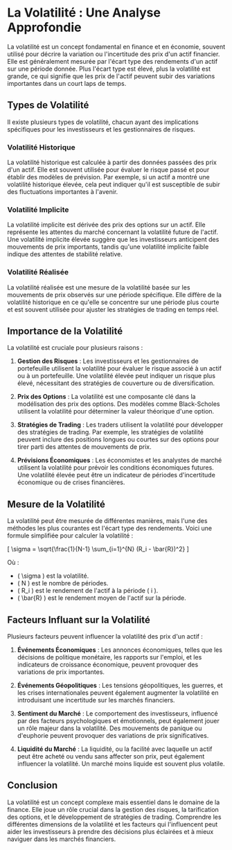 # La Volatilité : Une Analyse Approfondie

La volatilité est un concept fondamental en finance et en économie, souvent utilisé pour décrire la variation ou l'incertitude des prix d'un actif financier. Elle est généralement mesurée par l'écart type des rendements d'un actif sur une période donnée. Plus l'écart type est élevé, plus la volatilité est grande, ce qui signifie que les prix de l'actif peuvent subir des variations importantes dans un court laps de temps.

## Types de Volatilité

Il existe plusieurs types de volatilité, chacun ayant des implications spécifiques pour les investisseurs et les gestionnaires de risques.

### Volatilité Historique

La volatilité historique est calculée à partir des données passées des prix d'un actif. Elle est souvent utilisée pour évaluer le risque passé et pour établir des modèles de prévision. Par exemple, si un actif a montré une volatilité historique élevée, cela peut indiquer qu'il est susceptible de subir des fluctuations importantes à l'avenir.

### Volatilité Implicite

La volatilité implicite est dérivée des prix des options sur un actif. Elle représente les attentes du marché concernant la volatilité future de l'actif. Une volatilité implicite élevée suggère que les investisseurs anticipent des mouvements de prix importants, tandis qu'une volatilité implicite faible indique des attentes de stabilité relative.

### Volatilité Réalisée

La volatilité réalisée est une mesure de la volatilité basée sur les mouvements de prix observés sur une période spécifique. Elle diffère de la volatilité historique en ce qu'elle se concentre sur une période plus courte et est souvent utilisée pour ajuster les stratégies de trading en temps réel.

## Importance de la Volatilité

La volatilité est cruciale pour plusieurs raisons :

1. **Gestion des Risques** : Les investisseurs et les gestionnaires de portefeuille utilisent la volatilité pour évaluer le risque associé à un actif ou à un portefeuille. Une volatilité élevée peut indiquer un risque plus élevé, nécessitant des stratégies de couverture ou de diversification.

2. **Prix des Options** : La volatilité est une composante clé dans la modélisation des prix des options. Des modèles comme Black-Scholes utilisent la volatilité pour déterminer la valeur théorique d'une option.

3. **Stratégies de Trading** : Les traders utilisent la volatilité pour développer des stratégies de trading. Par exemple, les stratégies de volatilité peuvent inclure des positions longues ou courtes sur des options pour tirer parti des attentes de mouvements de prix.

4. **Prévisions Économiques** : Les économistes et les analystes de marché utilisent la volatilité pour prévoir les conditions économiques futures. Une volatilité élevée peut être un indicateur de périodes d'incertitude économique ou de crises financières.

## Mesure de la Volatilité

La volatilité peut être mesurée de différentes manières, mais l'une des méthodes les plus courantes est l'écart type des rendements. Voici une formule simplifiée pour calculer la volatilité :

\[ \sigma = \sqrt{\frac{1}{N-1} \sum_{i=1}^{N} (R_i - \bar{R})^2} \]

Où :
- \( \sigma \) est la volatilité.
- \( N \) est le nombre de périodes.
- \( R_i \) est le rendement de l'actif à la période \( i \).
- \( \bar{R} \) est le rendement moyen de l'actif sur la période.

## Facteurs Influant sur la Volatilité

Plusieurs facteurs peuvent influencer la volatilité des prix d'un actif :

1. **Événements Économiques** : Les annonces économiques, telles que les décisions de politique monétaire, les rapports sur l'emploi, et les indicateurs de croissance économique, peuvent provoquer des variations de prix importantes.

2. **Événements Géopolitiques** : Les tensions géopolitiques, les guerres, et les crises internationales peuvent également augmenter la volatilité en introduisant une incertitude sur les marchés financiers.

3. **Sentiment du Marché** : Le comportement des investisseurs, influencé par des facteurs psychologiques et émotionnels, peut également jouer un rôle majeur dans la volatilité. Des mouvements de panique ou d'euphorie peuvent provoquer des variations de prix significatives.

4. **Liquidité du Marché** : La liquidité, ou la facilité avec laquelle un actif peut être acheté ou vendu sans affecter son prix, peut également influencer la volatilité. Un marché moins liquide est souvent plus volatile.

## Conclusion

La volatilité est un concept complexe mais essentiel dans le domaine de la finance. Elle joue un rôle crucial dans la gestion des risques, la tarification des options, et le développement de stratégies de trading. Comprendre les différentes dimensions de la volatilité et les facteurs qui l'influencent peut aider les investisseurs à prendre des décisions plus éclairées et à mieux naviguer dans les marchés financiers.